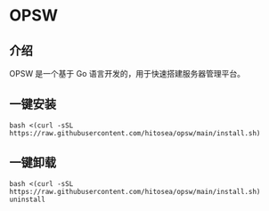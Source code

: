 # OPSW

## 介绍

OPSW 是一个基于 Go 语言开发的，用于快速搭建服务器管理平台。

## 一键安装

```shell
bash <(curl -sSL https://raw.githubusercontent.com/hitosea/opsw/main/install.sh)
```

## 一键卸载

```shell
bash <(curl -sSL https://raw.githubusercontent.com/hitosea/opsw/main/install.sh) uninstall
```
